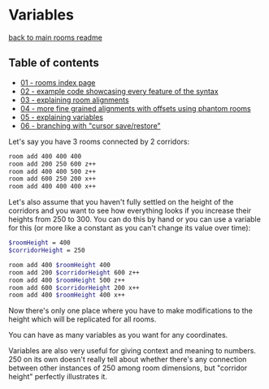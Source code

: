 # Variables

[back to main rooms readme](./01-readme.md)

## Table of contents

- [01 - rooms index page](./01-readme.md)
- [02 - example code showcasing every feature of the syntax](./02-example.md)
- [03 - explaining room alignments](./03-aligning-rooms.md)
- [04 - more fine grained alignments with offsets using phantom rooms](./04-offsets.md)
- [05 - explaining variables](./05-variables.md)
- [06 - branching with "cursor save/restore"](./06-branching.md)

Let's say you have 3 rooms connected by 2 corridors:

```sh
room add 400 400 400
room add 200 250 600 z++
room add 400 400 500 z++
room add 600 250 200 x++
room add 400 400 400 x++
```

Let's also assume that you haven't fully settled on the height of the corridors and you want to see how everything looks if you increase their heights from 250 to 300.
You can do this by hand or you can use a variable for this (or more like a constant as you can't change its value over time):

```sh
$roomHeight = 400
$corridorHeight = 250

room add 400 $roomHeight 400
room add 200 $corridorHeight 600 z++
room add 400 $roomHeight 500 z++
room add 600 $corridorHeight 200 x++
room add 400 $roomHeight 400 x++
```

Now there's only one place where you have to make modifications to the height which will be replicated for all rooms.

You can have as many variables as you want for any coordinates.

Variables are also very useful for giving context and meaning to numbers. 250 on its own doesn't really tell about whether there's any connection between other instances of 250 among room dimensions, but "corridor height" perfectly illustrates it.
